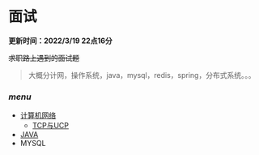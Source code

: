 # 面试

**更新时间：2022/3/19 22点16分**  

~~求职路上遇到的面试题~~  
>大概分计网，操作系统，java，mysql，redis，spring，分布式系统。。。

### ***menu***

* [计算机网络](./计算机网络)
  * [TCP与UCP](./计算机网络/TCP与UDP.md)
* [JAVA](./JAVA)
* MYSQL

